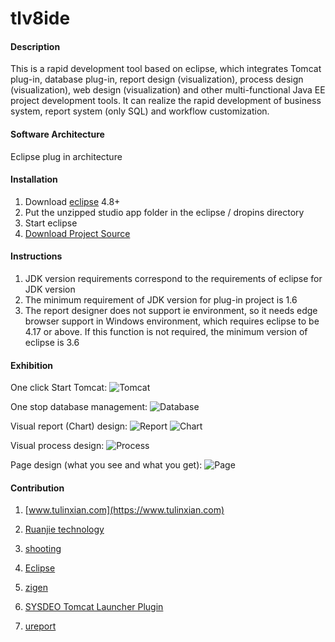 # tlv8ide

#### Description
This is a rapid development tool based on eclipse, 
which integrates Tomcat plug-in, database plug-in, report design (visualization), process design (visualization), web design (visualization) and other multi-functional Java EE project development tools. 
It can realize the rapid development of business system, report system (only SQL) and workflow customization. 

#### Software Architecture
Eclipse plug in architecture 

#### Installation

1.  Download [eclipse](https://www.eclipse.org/downloads/packages/) 4.8+ 
2.  Put the unzipped studio app folder in the eclipse / dropins directory 
3.  Start eclipse 
4.  [Download Project Source](https://gitee.com/qianpou/tl)

#### Instructions

1.  JDK version requirements correspond to the requirements of eclipse for JDK version 
2.  The minimum requirement of JDK version for plug-in project is 1.6 
3.  The report designer does not support ie environment, so it needs edge browser support in Windows environment, which requires eclipse to be 4.17 or above. If this function is not required, the minimum version of eclipse is 3.6 


#### Exhibition
One click Start Tomcat:
![Tomcat](https://images.gitee.com/uploads/images/2021/0918/105611_a540e114_1210964.jpeg "tomcat.jpg")

One stop database management:
![Database](https://images.gitee.com/uploads/images/2021/0918/105734_2a26f3db_1210964.png "数据库.png")

Visual report (Chart) design:
![Report](https://images.gitee.com/uploads/images/2021/0918/105900_66e21efa_1210964.png "报表.png")
![Chart](https://images.gitee.com/uploads/images/2021/0918/111012_b2ec2658_1210964.png "图表.png")

Visual process design:
![Process](https://images.gitee.com/uploads/images/2021/0918/110506_33fea444_1210964.png "流程设计.png")

Page design (what you see and what you get):
![Page](https://images.gitee.com/uploads/images/2021/0918/110719_6dbdae41_1210964.png "界面设计.png")



#### Contribution

1.  [www.tulinxian.com](https://www.tulinxian.com) 

2.  [Ruanjie technology](https://www.yunagile.com/) 

3.  [shooting](https://www.justep.com/) 

4.  [Eclipse](https://www.eclipse.org/) 

5.  [zigen](http://www.ne.jp/asahi/zigen/home/plugin/dbviewer/about_en.html)

6.  [SYSDEO Tomcat Launcher Plugin](http://www.eclipsetotale.com/tomcatPlugin.html) 

7.  [ureport](https://gitee.com/youseries/ureport )




